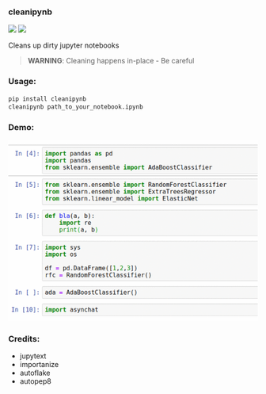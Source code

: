 
### cleanipynb


[![](https://img.shields.io/pypi/v/clean_ipynb.svg)](https://pypi.python.org/pypi/clean_ipynb)
[![](https://img.shields.io/travis/i008/clean_ipynb.svg)](https://travis-ci.org/i008/clean_ipynb)


Cleans up dirty jupyter notebooks


> **WARNING**: Cleaning happens in-place - Be careful


### Usage:

```bash
pip install cleanipynb
cleanipynb path_to_your_notebook.ipynb
```

### Demo:
![](beforeafter.gif)


### Credits:

- jupytext
- importanize
- autoflake
- autopep8




